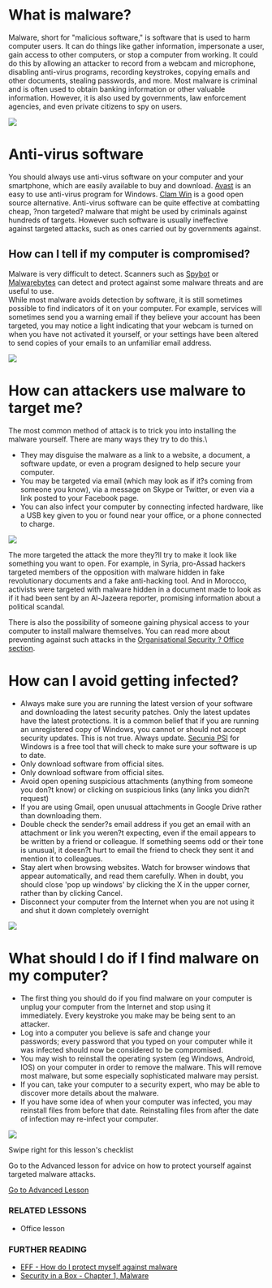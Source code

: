 What is malware?
================

Malware, short for "malicious software," is software that is used to
harm computer users. It can do things like gather information,
impersonate a user, gain access to other computers, or stop a computer
from working. It could do this by allowing an attacker to record from a
webcam and microphone, disabling anti-virus programs, recording
keystrokes, copying emails and other documents, stealing passwords, and
more. Most malware is criminal and is often used to obtain banking
information or other valuable information. However, it is also used by
governments, law enforcement agencies, and even private citizens to spy
on users.

![](malware1.png)

Anti-virus software
===================

You should always use anti-virus software on your computer and your
smartphone, which are easily available to buy and download.
[Avast](https://www.avast.com) is an easy to use anti-virus program for
Windows. [Clam Win](http://www.clamwin.com/) is a good open source
alternative. Anti-virus software can be quite effective at combatting
cheap, ?non targeted? malware that might be used by criminals against
hundreds of targets. However such software is usually ineffective
against targeted attacks, such as ones carried out by governments
against.

How can I tell if my computer is compromised?
---------------------------------------------

Malware is very difficult to detect. Scanners such as
[Spybot](https://www.safer-networking.org/) or
[Malwarebytes](https://www.malwarebytes.org/) can detect and protect
against some malware threats and are useful to use.\
While most malware avoids detection by software, it is still sometimes
possible to find indicators of it on your computer. For example,
services will sometimes send you a warning email if they believe your
account has been targeted, you may notice a light indicating that your
webcam is turned on when you have not activated it yourself, or your
settings have been altered to send copies of your emails to an
unfamiliar email address.

![](malware2.png)

How can attackers use malware to target me?
===========================================

The most common method of attack is to trick you into installing the
malware yourself. There are many ways they try to do this.\

-   They may disguise the malware as a link to a website, a document, a
    software update, or even a program designed to help secure
    your computer.
-   You may be targeted via email (which may look as if it?s coming from
    someone you know), via a message on Skype or Twitter, or even via a
    link posted to your Facebook page.
-   You can also infect your computer by connecting infected hardware,
    like a USB key given to you or found near your office, or a phone
    connected to charge.

![](malware3.png)

The more targeted the attack the more they?ll try to make it look like
something you want to open. For example, in Syria, pro-Assad hackers
targeted members of the opposition with malware hidden in fake
revolutionary documents and a fake anti-hacking tool. And in Morocco,
activists were targeted with malware hidden in a document made to look
as if it had been sent by an Al-Jazeera reporter, promising information
about a political scandal.

There is also the possibility of someone gaining physical access to your
computer to install malware themselves. You can read more about
preventing against such attacks in the [Organisational Security ? Office
section](umbrella://lesson/office).

How can I avoid getting infected?
=================================

-   Always make sure you are running the latest version of your software
    and downloading the latest security patches. Only the latest updates
    have the latest protections. It is a common belief that if you are
    running an unregistered copy of Windows, you cannot or should not
    accept security updates. This is not true. Always update. [Secunia
    PSI](https://secunia.com/products/consumer/psi/sys_req/) for Windows
    is a free tool that will check to make sure your software is up
    to date.
-   Only download software from official sites.
-   Only download software from official sites.
-   Avoid open opening suspicious attachments (anything from someone you
    don?t know) or clicking on suspicious links (any links you
    didn?t request)
-   If you are using Gmail, open unusual attachments in Google Drive
    rather than downloading them.
-   Double check the sender?s email address if you get an email with an
    attachment or link you weren?t expecting, even if the email appears
    to be written by a friend or colleague. If something seems odd or
    their tone is unusual, it doesn?t hurt to email the friend to check
    they sent it and mention it to colleagues.
-   Stay alert when browsing websites. Watch for browser windows that
    appear automatically, and read them carefully. When in doubt, you
    should close 'pop up windows' by clicking the X in the upper corner,
    rather than by clicking Cancel.
-   Disconnect your computer from the Internet when you are not using it
    and shut it down completely overnight

![](malware4.png)

What should I do if I find malware on my computer?
==================================================

-   The first thing you should do if you find malware on your
    computer is unplug your computer from the Internet and stop using it
    immediately. Every keystroke you make may be being sent to
    an attacker.
-   Log into a computer you believe is safe and change your
    passwords; every password that you typed on your computer while it
    was infected should now be considered to be compromised.
-   You may wish to reinstall the operating system (eg Windows,
    Android, IOS) on your computer in order to remove the malware. This
    will remove most malware, but some especially sophisticated malware
    may persist.
-   If you can, take your computer to a security expert, who may be able
    to discover more details about the malware.
-   If you have some idea of when your computer was infected, you may
    reinstall files from before that date. Reinstalling files from after
    the date of infection may re-infect your computer.

![](malware5.png)

Swipe right for this lesson's checklist

Go to the Advanced lesson for advice on how to protect yourself against
targeted malware attacks.

[Go to Advanced Lesson](umbrella://lesson/malware/1)

### RELATED LESSONS

-   Office lesson

### FURTHER READING

-   [EFF - How do I protect myself against
    malware](https://ssd.eff.org/en/module/how-do-i-protect-myself-against-malware)
-   [Security in a Box - Chapter 1,
    Malware](https://securityinabox.org/chapter-1)

